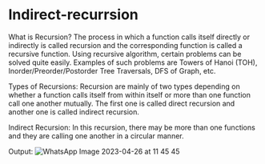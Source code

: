 # Indirect-recurrsion


What is Recursion?
The process in which a function calls itself directly or indirectly is called recursion and the corresponding function is called a recursive function. Using recursive algorithm, certain problems can be solved quite easily. Examples of such problems are Towers of Hanoi (TOH), Inorder/Preorder/Postorder Tree Traversals, DFS of Graph, etc.

Types of Recursions:
Recursion are mainly of two types depending on whether a function calls itself from within itself or more than one function call one another mutually. The first one is called direct recursion and another one is called indirect recursion.


Indirect Recursion: In this recursion, there may be more than one functions and they are calling one another in a circular manner.

Output:
![WhatsApp Image 2023-04-26 at 11 45 45](https://user-images.githubusercontent.com/125973911/234486827-ba1cafa3-8ced-40e9-9109-2a34a905b4a1.jpg)
